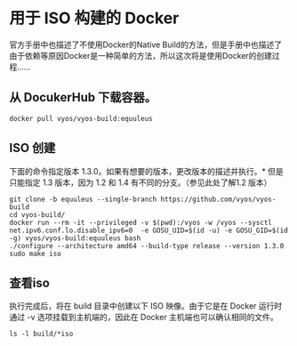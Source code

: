 # 用于 ISO 构建的 Docker

官方手册中也描述了不使用Docker的Native Build的方法，但是手册中也描述了由于依赖等原因Docker是一种简单的方法，所以这次将是使用Docker的创建过程......

## 从 DocukerHub 下载容器。

```shell
docker pull vyos/vyos-build:equuleus
```

## ISO 创建

下面的命令指定版本 1.3.0。如果有想要的版本，更改版本的描述并执行。* 但是只能指定 1.3 版本，因为 1.2 和 1.4 有不同的分支。（参见此处了解1.2 版本）

```shell
git clone -b equuleus --single-branch https://github.com/vyos/vyos-build
cd vyos-build/
docker run --rm -it --privileged -v $(pwd):/vyos -w /vyos --sysctl net.ipv6.conf.lo.disable_ipv6=0  -e GOSU_UID=$(id -u) -e GOSU_GID=$(id -g) vyos/vyos-build:equuleus bash
./configure --architecture amd64 --build-type release --version 1.3.0
sudo make iso
```

## 查看iso

执行完成后，将在 build 目录中创建以下 ISO 映像。由于它是在 Docker 运行时通过 -v 选项挂载到主机端的，因此在 Docker 主机端也可以确认相同的文件。

```shell
ls -l build/*iso
```
